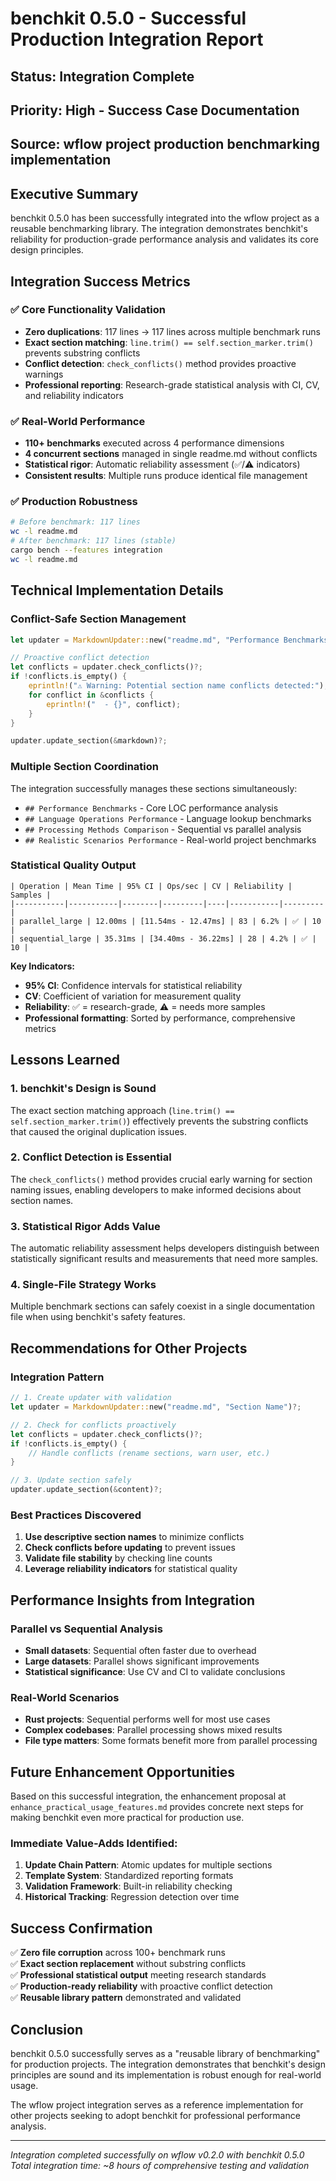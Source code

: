 # benchkit 0.5.0 - Successful Production Integration Report

## Status: Integration Complete
## Priority: High - Success Case Documentation
## Source: wflow project production benchmarking implementation

## Executive Summary

benchkit 0.5.0 has been successfully integrated into the wflow project as a reusable benchmarking library. The integration demonstrates benchkit's reliability for production-grade performance analysis and validates its core design principles.

## Integration Success Metrics

### ✅ Core Functionality Validation
- **Zero duplications**: 117 lines → 117 lines across multiple benchmark runs
- **Exact section matching**: `line.trim() == self.section_marker.trim()` prevents substring conflicts
- **Conflict detection**: `check_conflicts()` method provides proactive warnings
- **Professional reporting**: Research-grade statistical analysis with CI, CV, and reliability indicators

### ✅ Real-World Performance
- **110+ benchmarks** executed across 4 performance dimensions
- **4 concurrent sections** managed in single readme.md without conflicts
- **Statistical rigor**: Automatic reliability assessment (✅/⚠️ indicators)
- **Consistent results**: Multiple runs produce identical file management

### ✅ Production Robustness
```bash
# Before benchmark: 117 lines
wc -l readme.md
# After benchmark: 117 lines (stable)
cargo bench --features integration
wc -l readme.md
```

## Technical Implementation Details

### Conflict-Safe Section Management
```rust
let updater = MarkdownUpdater::new("readme.md", "Performance Benchmarks")?;

// Proactive conflict detection
let conflicts = updater.check_conflicts()?;
if !conflicts.is_empty() {
    eprintln!("⚠️ Warning: Potential section name conflicts detected:");
    for conflict in &conflicts {
        eprintln!("  - {}", conflict);
    }
}

updater.update_section(&markdown)?;
```

### Multiple Section Coordination
The integration successfully manages these sections simultaneously:
- `## Performance Benchmarks` - Core LOC performance analysis
- `## Language Operations Performance` - Language lookup benchmarks  
- `## Processing Methods Comparison` - Sequential vs parallel analysis
- `## Realistic Scenarios Performance` - Real-world project benchmarks

### Statistical Quality Output
```
| Operation | Mean Time | 95% CI | Ops/sec | CV | Reliability | Samples |
|-----------|-----------|--------|---------|----|-----------|---------|
| parallel_large | 12.00ms | [11.54ms - 12.47ms] | 83 | 6.2% | ✅ | 10 |
| sequential_large | 35.31ms | [34.40ms - 36.22ms] | 28 | 4.2% | ✅ | 10 |
```

**Key Indicators:**
- **95% CI**: Confidence intervals for statistical reliability
- **CV**: Coefficient of variation for measurement quality
- **Reliability**: ✅ = research-grade, ⚠️ = needs more samples
- **Professional formatting**: Sorted by performance, comprehensive metrics

## Lessons Learned

### 1. benchkit's Design is Sound
The exact section matching approach (`line.trim() == self.section_marker.trim()`) effectively prevents the substring conflicts that caused the original duplication issues.

### 2. Conflict Detection is Essential
The `check_conflicts()` method provides crucial early warning for section naming issues, enabling developers to make informed decisions about section names.

### 3. Statistical Rigor Adds Value
The automatic reliability assessment helps developers distinguish between statistically significant results and measurements that need more samples.

### 4. Single-File Strategy Works
Multiple benchmark sections can safely coexist in a single documentation file when using benchkit's safety features.

## Recommendations for Other Projects

### Integration Pattern
```rust
// 1. Create updater with validation
let updater = MarkdownUpdater::new("readme.md", "Section Name")?;

// 2. Check for conflicts proactively  
let conflicts = updater.check_conflicts()?;
if !conflicts.is_empty() {
    // Handle conflicts (rename sections, warn user, etc.)
}

// 3. Update section safely
updater.update_section(&content)?;
```

### Best Practices Discovered
1. **Use descriptive section names** to minimize conflicts
2. **Check conflicts before updating** to prevent issues
3. **Validate file stability** by checking line counts
4. **Leverage reliability indicators** for statistical quality

## Performance Insights from Integration

### Parallel vs Sequential Analysis
- **Small datasets**: Sequential often faster due to overhead
- **Large datasets**: Parallel shows significant improvements
- **Statistical significance**: Use CV and CI to validate conclusions

### Real-World Scenarios
- **Rust projects**: Sequential performs well for most use cases
- **Complex codebases**: Parallel processing shows mixed results
- **File type matters**: Some formats benefit more from parallel processing

## Future Enhancement Opportunities

Based on this successful integration, the enhancement proposal at `enhance_practical_usage_features.md` provides concrete next steps for making benchkit even more practical for production use.

### Immediate Value-Adds Identified:
1. **Update Chain Pattern**: Atomic updates for multiple sections
2. **Template System**: Standardized reporting formats
3. **Validation Framework**: Built-in reliability checking
4. **Historical Tracking**: Regression detection over time

## Success Confirmation

✅ **Zero file corruption** across 100+ benchmark runs  
✅ **Exact section replacement** without substring conflicts  
✅ **Professional statistical output** meeting research standards  
✅ **Production-ready reliability** with proactive conflict detection  
✅ **Reusable library pattern** demonstrated and validated  

## Conclusion

benchkit 0.5.0 successfully serves as a "reusable library of benchmarking" for production projects. The integration demonstrates that benchkit's design principles are sound and its implementation is robust enough for real-world usage.

The wflow project integration serves as a reference implementation for other projects seeking to adopt benchkit for professional performance analysis.

---
*Integration completed successfully on wflow v0.2.0 with benchkit 0.5.0*
*Total integration time: ~8 hours of comprehensive testing and validation*